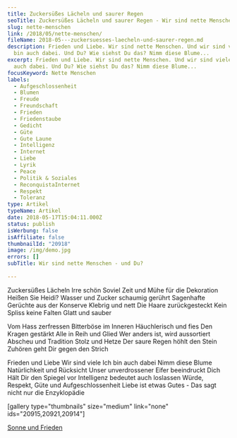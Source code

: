 ```yaml
---
title: Zuckersüßes Lächeln und saurer Regen
seoTitle: Zuckersüßes Lächeln und saurer Regen - Wir sind nette Menschen - und Du?
slug: nette-menschen
link: /2018/05/nette-menschen/
fileName: 2018-05---zuckersuesses-laecheln-und-saurer-regen.md
description: Frieden und Liebe. Wir sind nette Menschen. Und wir sind viele. Ich
  bin auch dabei. Und Du? Wie siehst Du das? Nimm diese Blume...
excerpt: Frieden und Liebe. Wir sind nette Menschen. Und wir sind viele. Ich bin
  auch dabei. Und Du? Wie siehst Du das? Nimm diese Blume...
focusKeyword: Nette Menschen
labels:
  - Aufgeschlossenheit
  - Blumen
  - Freude
  - Freundschaft
  - Frieden
  - Friedenstaube
  - Gedicht
  - Güte
  - Gute Laune
  - Intelligenz
  - Internet
  - Liebe
  - Lyrik
  - Peace
  - Politik & Soziales
  - ReconquistaInternet
  - Respekt
  - Toleranz
type: Artikel
typeName: Artikel
date: 2018-05-17T15:04:11.000Z
status: publish
isWerbung: false
isAffiliate: false
thumbnailId: "20918"
image: /img/demo.jpg
errors: []
subTitle: Wir sind nette Menschen - und Du?
  
---
```


Zuckersüßes Lächeln Irre schön Soviel Zeit und Mühe für die Dekoration Heißen
Sie Heidi? Wasser und Zucker schaumig gerührt Sagenhafte Gerüchte aus der
Konserve Klebrig und nett Die Haare zurückgesteckt Kein Spliss keine Falten
Glatt und sauber

Vom Hass zerfressen Bitterböse im Inneren Häuchlerisch und fies Den Kragen
gestärkt Alle in Reih und Glied Wer anders ist, wird aussortiert Abscheu und
Tradition Stolz und Hetze Der saure Regen höhlt den Stein Zuhören geht Dir gegen
den Strich

Frieden und Liebe Wir sind viele Ich bin auch dabei Nimm diese Blume
Natürlichkeit und Rücksicht Unser unverdrossener Eifer beeindruckt Dich Hält Dir
den Spiegel vor Intelligenz bedeutet auch loslassen Würde, Respekt, Güte und
Aufgeschlossenheit Liebe ist etwas Gutes - Das sagt nicht nur die Enzyklopädie

[gallery type="thumbnails" size="medium" link="none" ids="20915,20921,20914"]

[Sonne und Frieden](/2016/03/sonne-und-frieden/)

  